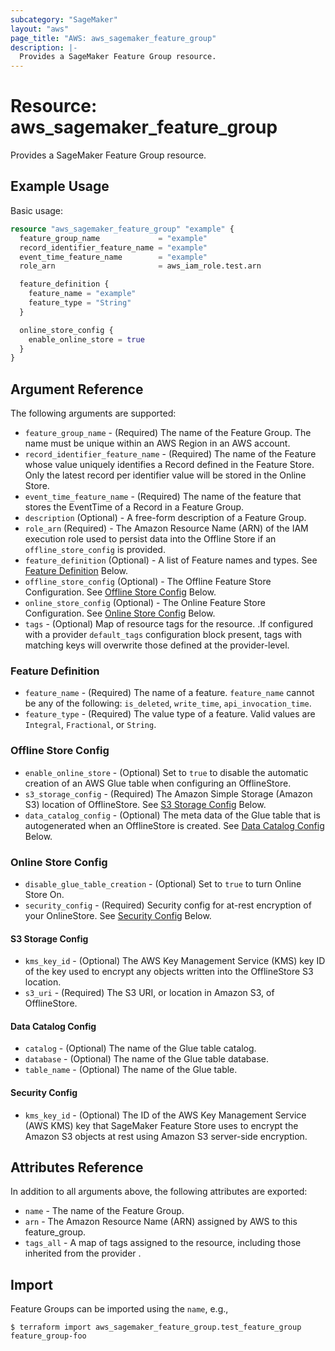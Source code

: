 ```yaml
---
subcategory: "SageMaker"
layout: "aws"
page_title: "AWS: aws_sagemaker_feature_group"
description: |-
  Provides a SageMaker Feature Group resource.
---
```


# Resource: aws_sagemaker_feature_group

Provides a SageMaker Feature Group resource.

## Example Usage

Basic usage:

```terraform
resource "aws_sagemaker_feature_group" "example" {
  feature_group_name             = "example"
  record_identifier_feature_name = "example"
  event_time_feature_name        = "example"
  role_arn                       = aws_iam_role.test.arn

  feature_definition {
    feature_name = "example"
    feature_type = "String"
  }

  online_store_config {
    enable_online_store = true
  }
}
```

## Argument Reference

The following arguments are supported:

* `feature_group_name` - (Required) The name of the Feature Group. The name must be unique within an AWS Region in an AWS account.
* `record_identifier_feature_name` - (Required) The name of the Feature whose value uniquely identifies a Record defined in the Feature Store. Only the latest record per identifier value will be stored in the Online Store.
* `event_time_feature_name` - (Required) The name of the feature that stores the EventTime of a Record in a Feature Group.
* `description` (Optional) - A free-form description of a Feature Group.
* `role_arn` (Required) - The Amazon Resource Name (ARN) of the IAM execution role used to persist data into the Offline Store if an `offline_store_config` is provided.
* `feature_definition` (Optional) - A list of Feature names and types. See [Feature Definition](#feature-definition) Below.
* `offline_store_config` (Optional) - The Offline Feature Store Configuration. See [Offline Store Config](#offline-store-config) Below.
* `online_store_config` (Optional) - The Online Feature Store Configuration. See [Online Store Config](#online-store-config) Below.
* `tags` - (Optional) Map of resource tags for the resource. .If configured with a provider `default_tags` configuration block present, tags with matching keys will overwrite those defined at the provider-level.

### Feature Definition

* `feature_name` - (Required) The name of a feature. `feature_name` cannot be any of the following: `is_deleted`, `write_time`, `api_invocation_time`.
* `feature_type` - (Required) The value type of a feature. Valid values are `Integral`, `Fractional`, or `String`.

### Offline Store Config

* `enable_online_store` - (Optional) Set to `true` to disable the automatic creation of an AWS Glue table when configuring an OfflineStore.
* `s3_storage_config` - (Required) The Amazon Simple Storage (Amazon S3) location of OfflineStore. See [S3 Storage Config](#s3-storage-config) Below.
* `data_catalog_config` - (Optional) The meta data of the Glue table that is autogenerated when an OfflineStore is created. See [Data Catalog Config](#data-catalog-config) Below.

### Online Store Config

* `disable_glue_table_creation` - (Optional) Set to `true` to turn Online Store On.
* `security_config` - (Required) Security config for at-rest encryption of your OnlineStore. See [Security Config](#security-config) Below.

#### S3 Storage Config

* `kms_key_id` - (Optional) The AWS Key Management Service (KMS) key ID of the key used to encrypt any objects written into the OfflineStore S3 location.
* `s3_uri` - (Required) The S3 URI, or location in Amazon S3, of OfflineStore.

#### Data Catalog Config

* `catalog` - (Optional) The name of the Glue table catalog.
* `database` - (Optional) The name of the Glue table database.
* `table_name` - (Optional) The name of the Glue table.

#### Security Config

* `kms_key_id` - (Optional) The ID of the AWS Key Management Service (AWS KMS) key that SageMaker Feature Store uses to encrypt the Amazon S3 objects at rest using Amazon S3 server-side encryption.

## Attributes Reference

In addition to all arguments above, the following attributes are exported:

* `name` - The name of the Feature Group.
* `arn` - The Amazon Resource Name (ARN) assigned by AWS to this feature_group.
* `tags_all` - A map of tags assigned to the resource, including those inherited from the provider .

## Import

Feature Groups can be imported using the `name`, e.g.,

```
$ terraform import aws_sagemaker_feature_group.test_feature_group feature_group-foo
```
